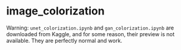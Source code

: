 # image_colorization

Warning: `unet_colorization.ipynb` and `gan_colorization.ipynb` are downloaded from Kaggle, and for some reason, their preview is not available. They are perfectly normal and work.
